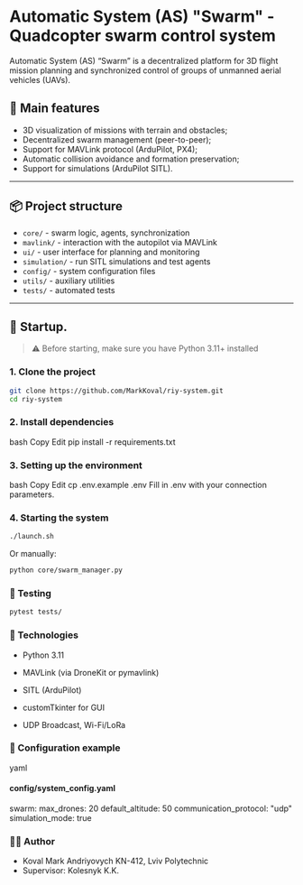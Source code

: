 # Automatic System (AS) "Swarm" - Quadcopter swarm control system

Automatic System (AS) “Swarm” is a decentralized platform for 3D flight mission planning and synchronized control of groups of unmanned aerial vehicles (UAVs).

## 🔧 Main features

- 3D visualization of missions with terrain and obstacles;
- Decentralized swarm management (peer-to-peer);
- Support for MAVLink protocol (ArduPilot, PX4);
- Automatic collision avoidance and formation preservation;
- Support for simulations (ArduPilot SITL).

---

## 📦 Project structure

- `core/` - swarm logic, agents, synchronization
- `mavlink/` - interaction with the autopilot via MAVLink
- `ui/` - user interface for planning and monitoring
- `simulation/` - run SITL simulations and test agents
- `config/` - system configuration files
- `utils/` - auxiliary utilities
- `tests/` - automated tests

---

## 🚀 Startup.

> ⚠️ Before starting, make sure you have Python 3.11+ installed

### 1. Clone the project

```bash
git clone https://github.com/MarkKoval/riy-system.git
cd riy-system
```

### 2. Install dependencies
bash
Copy
Edit
pip install -r requirements.txt
### 3. Setting up the environment
bash
Copy
Edit
cp .env.example .env
Fill in .env with your connection parameters.

### 4. Starting the system
```bash
./launch.sh
```
Or manually:
```bash
python core/swarm_manager.py
```
### 🧪 Testing
```bash
pytest tests/
```
### 🧠 Technologies
- Python 3.11

- MAVLink (via DroneKit or pymavlink)

- SITL (ArduPilot)

- customTkinter for GUI

- UDP Broadcast, Wi-Fi/LoRa

### 📁 Configuration example
yaml
#### config/system_config.yaml
swarm:
 max_drones: 20
 default_altitude: 50
 communication_protocol: "udp"
 simulation_mode: true
### 🧑‍💻 Author
- Koval Mark Andriyovych KN-412, Lviv Polytechnic
- Supervisor: Kolesnyk K.K. 